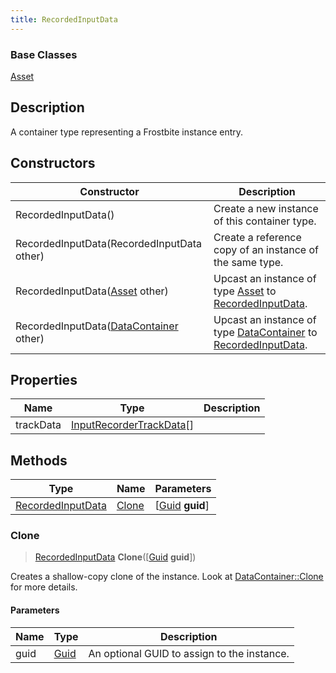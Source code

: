 ```yaml
---
title: RecordedInputData
---
```

### Base Classes

[Asset](/vext/ref/fb/asset/)

## Description

A container type representing a Frostbite instance entry.

## Constructors

| Constructor                                                                  | Description                                                                                                               |
| ---------------------------------------------------------------------------- | ------------------------------------------------------------------------------------------------------------------------- |
| RecordedInputData()                                                          | Create a new instance of this container type.                                                                             |
| RecordedInputData(RecordedInputData other)                                   | Create a reference copy of an instance of the same type.                                                                  |
| RecordedInputData([Asset](/vext/ref/fb/asset/) other)                                      | Upcast an instance of type [Asset](/vext/ref/fb/asset/) to [RecordedInputData](/vext/ref/fb/recordedinputdata/).                                      |
| RecordedInputData([DataContainer](/vext/ref/shared/class/datacontainer) other) | Upcast an instance of type [DataContainer](/vext/ref/shared/class/datacontainer) to [RecordedInputData](/vext/ref/fb/recordedinputdata/). |

## Properties

| Name      | Type                                                 | Description |
| --------- | ---------------------------------------------------- | ----------- |
| trackData | [InputRecorderTrackData](/vext/ref/fb/inputrecordertrackdata/)\[\] |             |

## Methods

| Type                                   | Name            | Parameters                                     |
| -------------------------------------- | --------------- | ---------------------------------------------- |
| [RecordedInputData](/vext/ref/fb/recordedinputdata/) | [Clone](#clone) | \[[Guid](/vext/ref/shared/class/guid) **guid**\] |

### Clone

> [RecordedInputData](/vext/ref/fb/recordedinputdata/) **Clone**(\[[Guid](/vext/ref/shared/class/guid) **guid**\])

Creates a shallow-copy clone of the instance. Look at [DataContainer::Clone](/vext/ref/shared/class/datacontainer#clone) for more details.

#### Parameters

| Name | Type         | Description                                 |
| ---- | ------------ | ------------------------------------------- |
| guid | [Guid](/vext/ref/shared/class/guid/) | An optional GUID to assign to the instance. |
